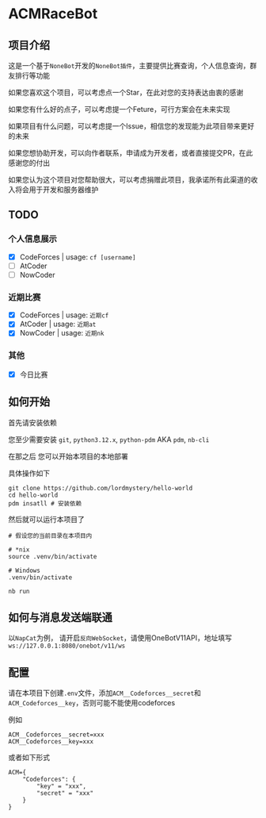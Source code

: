 # ACMRaceBot

## 项目介绍
这是一个基于`NoneBot`开发的`NoneBot插件`，主要提供比赛查询，个人信息查询，群友排行等功能

如果您喜欢这个项目，可以考虑点一个Star，在此对您的支持表达由衷的感谢

如果您有什么好的点子，可以考虑提一个Feture，可行方案会在未来实现

如果项目有什么问题，可以考虑提一个Issue，相信您的发现能为此项目带来更好的未来

如果您想协助开发，可以向作者联系，申请成为开发者，或者直接提交PR，在此感谢您的付出

如果您认为这个项目对您帮助很大，可以考虑捐赠此项目，我承诺所有此渠道的收入将会用于开发和服务器维护

## TODO
### 个人信息展示
- [x] CodeForces | usage: `cf [username]`
- [ ] AtCoder
- [ ] NowCoder
### 近期比赛
- [x] CodeForces | usage: `近期cf`
- [x] AtCoder | usage: `近期at`
- [x] NowCoder | usage: `近期nk`
### 其他
- [x] 今日比赛

## 如何开始
首先请安装依赖

您至少需要安装 `git`, `python3.12.x`, `python-pdm` AKA `pdm`, `nb-cli`

在那之后 您可以开始本项目的本地部署

具体操作如下

```shell
git clone https://github.com/lordmystery/hello-world 
cd hello-world
pdm insatll # 安装依赖
```

然后就可以运行本项目了

```shell
# 假设您的当前目录在本项目内

# *nix
source .venv/bin/activate

# Windows
.venv/bin/activate

nb run
```

## 如何与消息发送端联通
以`NapCat`为例，
请开启`反向WebSocket`，请使用OneBotV11API，地址填写`ws://127.0.0.1:8080/onebot/v11/ws`


## 配置
请在本项目下创建`.env`文件，添加`ACM__Codeforces__secret`和`ACM_Codeforces__key`，否则可能不能使用codeforces

例如
```prod
ACM__Codeforces__secret=xxx
ACM__Codeforces__key=xxx
```
或者如下形式
```prod
ACM={
    "Codeforces": {
        "key" = "xxx",
        "secret" = "xxx"
    }
}
```
